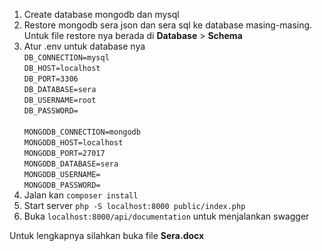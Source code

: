 <ol>
    <li>Create database mongodb dan mysql</li>
    <li>Restore mongodb sera json dan sera sql ke database masing-masing. Untuk file restore nya berada di <b>Database</b> > <b>Schema</b></li>
    <li>Atur .env untuk database nya 
        <br><code>DB_CONNECTION=mysql</code>
        <br><code>DB_HOST=localhost</code>
        <br><code>DB_PORT=3306</code>
        <br><code>DB_DATABASE=sera</code>
        <br><code>DB_USERNAME=root</code>
        <br><code>DB_PASSWORD=</code>
        <br>
        <br><code>MONGODB_CONNECTION=mongodb</code>
        <br><code>MONGODB_HOST=localhost</code>
        <br><code>MONGODB_PORT=27017</code>
        <br><code>MONGODB_DATABASE=sera</code>
        <br><code>MONGODB_USERNAME=</code>
        <br><code>MONGODB_PASSWORD=</code></li>
    <li>Jalan kan <code>composer install</code></li>
    <li>Start server <code>php -S localhost:8000 public/index.php</code></li>
    <li>Buka <code>localhost:8000/api/documentation</code> untuk menjalankan swagger</li>
</ol>

Untuk lengkapnya silahkan buka file <b>Sera.docx</b>
